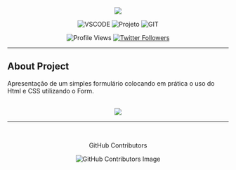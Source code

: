 
<div align="center">

<img src="https://solutudo-cdn.s3-sa-east-1.amazonaws.com/prod/adv_files/57053dd9-66a0-4571-b201-1b87ac1f1305/5849fc74-a233-4d14-860f-23ff8c8859de.png">

</div>

<div align="center">

![VSCODE](https://badgen.net/badge/icon/visualstudio?icon=visualstudio&label)
![Projeto](https://badgen.net/badge/Projeto/Finished/green)
![GIT](https://badgen.net/badge/Git/ON/green?icon=github)

![Profile Views](https://komarev.com/ghpvc/?username=verasdan)
[![Twitter Followers](https://badgen.net/twitter/follow/veras_dan)](https://twitter.com/veras_dan)

</div>

___

## About Project
Apresentação de um simples formulário colocando em prática o uso do Html e CSS utilizando o Form.

<br>

<div align="center">

<img src="https://media.discordapp.net/attachments/891798888594436199/892373933213499472/unknown.png?width=442&height=559">

</div>

___

<br>

<div align="center">

GitHub Contributors

![GitHub Contributors Image](https://contrib.rocks/image?repo=verasdan/Formulario)

</div>


